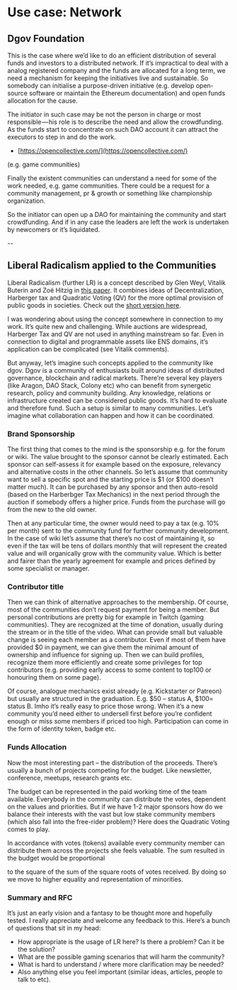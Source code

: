 # Use case: Network

## Dgov Foundation

This is the case where we’d like to do an efficient distribution of several funds and investors to a distributed network. If it’s impractical to deal with a analog registered company and the funds are allocated for a long term, we need a mechanism for keeping the initiatives live and sustainable. So somebody can initialise a purpose-driven initiative \(e.g. develop open-source software or maintain the Ethereum documentation\) and open funds allocation for the cause.

The initiator in such case may be not the person in charge or most responsible — his role is to describe the need and allow the crowdfunding. As the funds start to concentrate on such DAO account it can attract the executors to step in and do the work.

* [https://opencollective.com/](https://opencollective.com/)

\(e.g. game communities\)

Finally the existent communities can understand a need for some of the work needed, e.g. game communities. There could be a request for a community management, pr & growth or something like championship organization.

So the initiator can open up a DAO for maintaining the community and start crowdfunding. And if in any case the leaders are left the work is undertaken by newcomers or it’s liquidated.

--

## Liberal Radicalism applied to the Communities

Liberal Radicalism \(further LR\) is a concept described by Glen Weyl, Vitalik Buterin and Zoë Hitzig in [this paper](https://papers.ssrn.com/sol3/papers.cfm?abstract_id=3243656). It combines ideas of Decentralization, Harberger tax and Quadratic Voting \(QV\) for the more optimal provision of public goods in societies. Check out the [short version here](https://medium.com/coinmonks/breaking-down-buterin-hitzig-and-weyls-liberal-radicalism-paper-ba5192248b2).  


I was wondering about using the concept somewhere in connection to my work. It’s quite new and challenging. While auctions are widespread, Harberger Tax and QV are not used in anything mainstream so far. Even in connection to digital and programmable assets like ENS domains, it’s application can be complicated \(see Vitalik comments\).  


But anyway, let’s imagine such concepts applied to the community like dgov. Dgov is a community of enthusiasts built around ideas of distributed governance, blockchain and radical markets. There’re several key players \(like Aragon, DAO Stack, Colony etc\) who can benefit from synergetic research, policy and community building. Any knowledge, relations or infrastructure created can be considered public goods. It’s hard to evaluate and therefore fund. Such a setup is similar to many communities. Let’s imagine what collaboration can happen and how it can be coordinated.

### Brand Sponsorship

The first thing that comes to the mind is the sponsorship e.g. for the forum or wiki. The value brought to the sponsor cannot be clearly estimated. Each sponsor can self-assess it for example based on the exposure, relevancy and alternative costs in the other channels. So let’s assume that community want to sell a specific spot and the starting price is $1 \(or $100 doesn’t matter much\). It can be purchased by any sponsor and then auto-resold \(based on the Harberbger Tax Mechanics\) in the next period through the auction if somebody offers a higher price. Funds from the purchase will go from the new to the old owner.  


Then at any particular time, the owner would need to pay a tax \(e.g. 10% per month\) sent to the community fund for further community development. In the case of wiki let’s assume that there’s no cost of maintaining it, so even if the tax will be tens of dollars monthly that will represent the created value and will organically grow with the community value. Which is better and fairer than the yearly agreement for example and prices defined by some specialist or manager.

### Contributor title

Then we can think of alternative approaches to the membership. Of course, most of the communities don’t request payment for being a member. But personal contributions are pretty big for example in Twitch \(gaming communities\). They are recognized at the time of donation, usually during the stream or in the title of the video. What can provide small but valuable change is seeing each member as a contributor. Even if most of them have provided $0 in payment, we can give them the minimal amount of ownership and influence for signing up. Then we can build profiles, recognize them more efficiently and create some privileges for top contributors \(e.g. providing early access to some content to top100 or honouring them on some page\).  


Of course, analogue mechanics exist already \(e.g. Kickstarter or Patreon\) but usually are structured in the graduation. E.g. $50 – status A, $100= status B. Imho it’s really easy to price those wrong. When it’s a new community you’d need either to undersell first before you’re confident enough or miss some members if priced too high. Participation can come in the form of identity token, badge etc.

### Funds Allocation

Now the most interesting part – the distribution of the proceeds. There’s usually a bunch of projects competing for the budget. Like newsletter, conference, meetups, research grants etc.  


The budget can be represented in the paid working time of the team available. Everybody in the community can distribute the votes, dependent on the values and priorities. But if we have 1-2 major sponsors how do we balance their interests with the vast but low stake community members \(which also fall into the free-rider problem\)? Here does the Quadratic Voting comes to play.  


In accordance with votes \(tokens\) available every community member can distribute them across the projects she feels valuable. The sum resulted in the budget would be proportional

to the square of the sum of the square roots of votes received. By doing so we move to higher equality and representation of minorities.

### Summary and RFC

It’s just an early vision and a fantasy to be thought more and hopefully tested. I really appreciate and welcome any feedback to this. Here’s a bunch of questions that sit in my head:

* How appropriate is the usage of LR here? Is there a problem? Can it be the solution?
* What are the possible gaming scenarios that will harm the community?
* What is hard to understand / where more clarification may be needed?
* Also anything else you feel important \(similar ideas, articles, people to talk to etc\).

